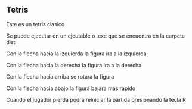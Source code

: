 ## Tetris
Este es un tetris clasico


Se puede ejecutar en un ejcutable o .exe que se encuentra en la carpeta dist


Con la flecha hacia la izquierda la figura ira a la izquierda


Con la flecha hacia la derecha la figura ira a la derecha


Con la flecha hacia arriba se rotara la figura


Con la flecha hacia abajo la figura bajara mas rapido



Cuando el jugador pierda podra reiniciar la partida presionando la tecla R
